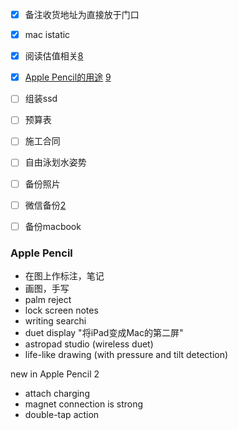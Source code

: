 - [x] 备注收货地址为直接放于门口
- [x] mac istatic
- [x] 阅读估值相关[8]
- [x] [Apple Pencil的用途](#user-content-apple-pencil) [9][10]
- [ ] 组装ssd
- [ ] 预算表
- [ ] 施工合同
- [ ] 自由泳划水姿势
- [ ] 备份照片
- [ ] 微信备份[2]
- [ ] 备份macbook


### Apple Pencil
- 在图上作标注，笔记
- 画图，手写
- palm reject
- lock screen notes
- writing searchi
- duet display "将iPad变成Mac的第二屏"
- astropad studio (wireless duet)
- life-like drawing (with pressure and tilt detection)

new in Apple Pencil 2
- attach charging
- magnet connection is strong 
- double-tap action






[1]: https://gist.github.com/asabaylus/3071099 "Anchors in Markdown"
[2]: https://v2ex.com/t/466053
[3]: https://medium.com/@anluoridge/记录-微信备份工具和原理-b6b504c88217
[4]: http://xferris.cn/dao-chu-wei-xin-bei-fen-de-mac/
[5]: https://github.com/wongjohn/wechat-analyser "从iTunes备份查看微信聊天记录"
[6]: https://github.com/tsycnh/WeChatExporter "另一个从iTunes备份查看微信聊天记录，但好像更麻烦"
[7]: https://github.com/wongjohn/wechat-analyser "从iTunes备份查看微信聊天记录, C#版"
[8]: https://lonecapital.com/investment/7582/
[9]: https://www.youtube.com/watch?v=lRe38domkUM "Apple Pencil"
[10]: https://www.youtube.com/watch?v=mxSTHimdNok "Apple Pencil 2"




























